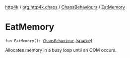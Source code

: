 [http4k](../../index.md) / [org.http4k.chaos](../index.md) / [ChaosBehaviours](index.md) / [EatMemory](./-eat-memory.md)

# EatMemory

`fun EatMemory(): `[`ChaosBehaviour`](../-chaos-behaviour.md) [(source)](https://github.com/http4k/http4k/blob/master/http4k-testing-chaos/src/main/kotlin/org/http4k/chaos/ChaosBehaviours.kt#L78)

Allocates memory in a busy loop until an OOM occurs.

